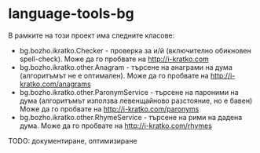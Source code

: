 language-tools-bg
=================

В рамките на този проект има следните класове:

* bg.bozho.ikratko.Checker - проверка за и/й (включително обикновен spell-check). Може да го пробвате на http://i-kratko.com
* bg.bozho.ikratko.other.Anagram - търсене на анаграми на дума (алгоритъмът не е оптимален). Може да го пробвате на http://i-kratko.com/anagrams
* bg.bozho.ikratko.other.ParonymService - търсене на пароними на дума (алгоритъмът използва левенщайново разстояние, но е бавен) Може да го пробвате на http://i-kratko.com/paronyms
* bg.bozho.ikratko.other.RhymeService - търсене на рими на дадена дума. Може да го пробвате на http://i-kratko.com/rhymes

TODO: документиране, оптимизиране